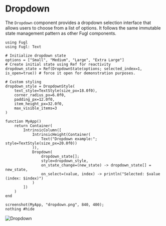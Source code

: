 # Dropdown

The `Dropdown` component provides a dropdown selection interface that allows users to choose from a list of options. 
It follows the same immutable state management pattern as other Fugl components.

```@example DropDown
using Fugl
using Fugl: Text

# Initialize dropdown state
options = ["Small", "Medium", "Large", "Extra Large"]
# Create initial state using Ref for reactivity
dropdown_state = Ref(DropdownState(options; selected_index=1, is_open=true)) # force it open for demonstration purposes.

# Custom styling
dropdown_style = DropdownStyle(
    text_style=TextStyle(size_px=18.0f0),
    corner_radius_px=6.0f0,
    padding_px=12.0f0,
    item_height_px=32.0f0,
    max_visible_items=3
)

function MyApp()
    return Container(
        IntrinsicColumn([
            IntrinsicHeight(Container(
                Text("Dropdown example:"; style=TextStyle(size_px=20.0f0))
            )),
            Dropdown(
                dropdown_state[];
                style=dropdown_style,
                on_state_change=(new_state) -> dropdown_state[] = new_state,
                on_select=(value, index) -> println("Selected: $value (index: $index)")
            )
        ])
    )
end

screenshot(MyApp, "dropdown.png", 840, 400);
nothing #hide
```

![Dropdown](dropdown.png)
